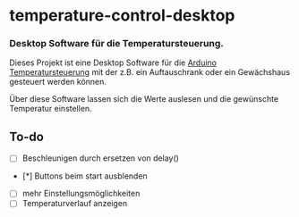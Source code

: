 # temperature-control-desktop
### Desktop Software für die Temperatursteuerung.
Dieses Projekt ist eine Desktop Software für die [Arduino Temperatursteuerung](https://github.com/bitechnik/temperature-control) mit der z.B. ein Auftauschrank oder ein Gewächshaus gesteuert werden können.

Über diese Software lassen sich die Werte auslesen und die gewünschte Temperatur einstellen.

## To-do
- [ ] Beschleunigen durch ersetzen von delay()
- [*] Buttons beim start ausblenden
- [ ] mehr Einstellungsmöglichkeiten
- [ ] Temperaturverlauf anzeigen
